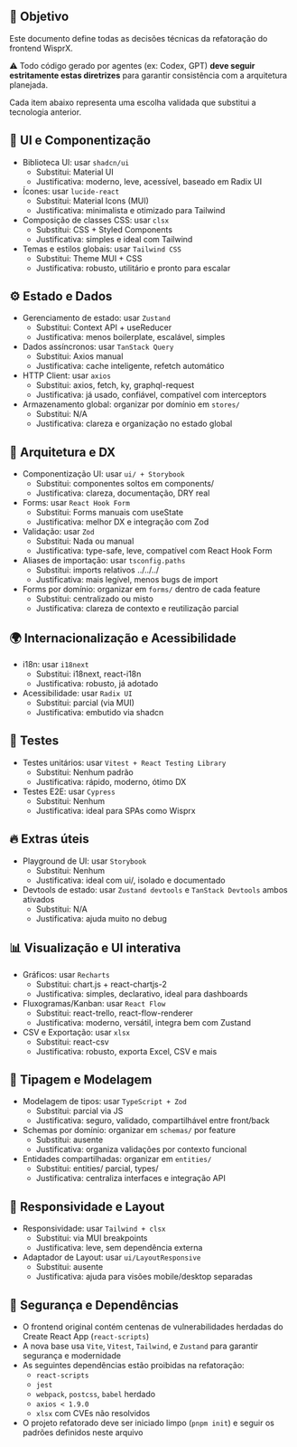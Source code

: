 ## 🎯 Objetivo

Este documento define todas as decisões técnicas da refatoração do frontend WisprX.

⚠️ Todo código gerado por agentes (ex: Codex, GPT) **deve seguir estritamente estas diretrizes** para garantir consistência com a arquitetura planejada.

Cada item abaixo representa uma escolha validada que substitui a tecnologia anterior.

## 🧱 UI e Componentização

- Biblioteca UI: usar `shadcn/ui`
  - Substitui: Material UI
  - Justificativa: moderno, leve, acessível, baseado em Radix UI
- Ícones: usar `lucide-react`
  - Substitui: Material Icons (MUI)
  - Justificativa: minimalista e otimizado para Tailwind
- Composição de classes CSS: usar `clsx`
  - Substitui: CSS + Styled Components
  - Justificativa: simples e ideal com Tailwind
- Temas e estilos globais: usar `Tailwind CSS`
  - Substitui: Theme MUI + CSS
  - Justificativa: robusto, utilitário e pronto para escalar

## ⚙️ Estado e Dados

- Gerenciamento de estado: usar `Zustand`
  - Substitui: Context API + useReducer
  - Justificativa: menos boilerplate, escalável, simples
- Dados assíncronos: usar `TanStack Query`
  - Substitui: Axios manual
  - Justificativa: cache inteligente, refetch automático
- HTTP Client: usar `axios`
  - Substitui: axios, fetch, ky, graphql-request
  - Justificativa: já usado, confiável, compatível com interceptors
- Armazenamento global: organizar por domínio em `stores/`
  - Substitui: N/A
  - Justificativa: clareza e organização no estado global

## 🧩 Arquitetura e DX

- Componentização UI: usar `ui/ + Storybook`
  - Substitui: componentes soltos em components/
  - Justificativa: clareza, documentação, DRY real
- Forms: usar `React Hook Form`
  - Substitui: Forms manuais com useState
  - Justificativa: melhor DX e integração com Zod
- Validação: usar `Zod`
  - Substitui: Nada ou manual
  - Justificativa: type-safe, leve, compatível com React Hook Form
- Aliases de importação: usar `tsconfig.paths`
  - Substitui: imports relativos ../../../
  - Justificativa: mais legível, menos bugs de import
- Forms por domínio: organizar em `forms/` dentro de cada feature
  - Substitui: centralizado ou misto
  - Justificativa: clareza de contexto e reutilização parcial

## 🌍 Internacionalização e Acessibilidade

- i18n: usar `i18next`
  - Substitui: i18next, react-i18n
  - Justificativa: robusto, já adotado
- Acessibilidade: usar `Radix UI`
  - Substitui: parcial (via MUI)
  - Justificativa: embutido via shadcn

## 🧪 Testes

- Testes unitários: usar `Vitest + React Testing Library`
  - Substitui: Nenhum padrão
  - Justificativa: rápido, moderno, ótimo DX
- Testes E2E: usar `Cypress`
  - Substitui: Nenhum
  - Justificativa: ideal para SPAs como Wisprx

## 🔥 Extras úteis

- Playground de UI: usar `Storybook`
  - Substitui: Nenhum
  - Justificativa: ideal com ui/, isolado e documentado
- Devtools de estado: usar `Zustand devtools` e `TanStack Devtools` ambos ativados
  - Substitui: N/A
  - Justificativa: ajuda muito no debug

## 📊 Visualização e UI interativa

- Gráficos: usar `Recharts`
  - Substitui: chart.js + react-chartjs-2
  - Justificativa: simples, declarativo, ideal para dashboards
- Fluxogramas/Kanban: usar `React Flow`
  - Substitui: react-trello, react-flow-renderer
  - Justificativa: moderno, versátil, integra bem com Zustand
- CSV e Exportação: usar `xlsx`
  - Substitui: react-csv
  - Justificativa: robusto, exporta Excel, CSV e mais

## 🧬 Tipagem e Modelagem

- Modelagem de tipos: usar `TypeScript + Zod`
  - Substitui: parcial via JS
  - Justificativa: seguro, validado, compartilhável entre front/back
- Schemas por domínio: organizar em `schemas/` por feature
  - Substitui: ausente
  - Justificativa: organiza validações por contexto funcional
- Entidades compartilhadas: organizar em `entities/`
  - Substitui: entities/ parcial, types/
  - Justificativa: centraliza interfaces e integração API

## 📱 Responsividade e Layout

- Responsividade: usar `Tailwind + clsx`
  - Substitui: via MUI breakpoints
  - Justificativa: leve, sem dependência externa
- Adaptador de Layout: usar `ui/LayoutResponsive`
  - Substitui: ausente
  - Justificativa: ajuda para visões mobile/desktop separadas

## 📌 Segurança e Dependências

- O frontend original contém centenas de vulnerabilidades herdadas do Create React App (`react-scripts`)
- A nova base usa `Vite`, `Vitest`, `Tailwind`, e `Zustand` para garantir segurança e modernidade
- As seguintes dependências estão proibidas na refatoração:
  - `react-scripts`
  - `jest`
  - `webpack`, `postcss`, `babel` herdado
  - `axios < 1.9.0`
  - `xlsx` com CVEs não resolvidos
- O projeto refatorado deve ser iniciado limpo (`pnpm init`) e seguir os padrões definidos neste arquivo